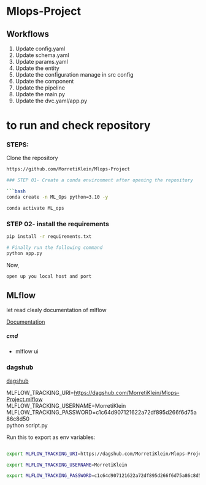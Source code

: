 # Mlops-Project

## Workflows
1. Update config.yaml
2. Update schema.yaml
3. Update params.yaml
4. Update the entity
5. Update the configuration manage in src config
6. Update the component
7. Update the pipeline
8. Update the main.py
9. Update the dvc.yaml/app.py

# to run and check repository
### STEPS:

Clone the repository

```bash
https://github.com/MorretiKlein/Mlops-Project

### STEP 01- Create a conda environment after opening the repository

```bash
conda create -n ML_Ops python=3.10 -y
```

```bash
conda activate ML_ops
```


### STEP 02- install the requirements
```bash
pip install -r requirements.txt
```


```bash
# Finally run the following command
python app.py
```

Now,
```bash
open up you local host and port
```



## MLflow

let read clealy documentation of mlflow

[Documentation](https://mlflow.org/docs/latest/index.html)


##### cmd
- mlflow ui

### dagshub
[dagshub](https://dagshub.com/)

MLFLOW_TRACKING_URI=https://dagshub.com/MorretiKlein/Mlops-Project.mlflow \
MLFLOW_TRACKING_USERNAME=MorretiKlein \
MLFLOW_TRACKING_PASSWORD=c1c64d907121622a72df895d266f6d75a86c8d50 \
python script.py

Run this to export as env variables:

```bash

export MLFLOW_TRACKING_URI=https://dagshub.com/MorretiKlein/Mlops-Project.mlflow

export MLFLOW_TRACKING_USERNAME=MorretiKlein 

export MLFLOW_TRACKING_PASSWORD=c1c64d907121622a72df895d266f6d75a86c8d5